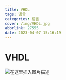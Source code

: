 ```yaml
---
title: VHDL
tags: 语言
categories: 语言
cover: /img/VHDL.jpg
abbrlink: 27555
date: 2023-04-07 15:16:19
---
```


# VHDL

![在这里插入图片描述](https://326-adms-1305022140.cos.ap-nanjing.myqcloud.com/images/f78aea6e16a14623aa56ae3eef9ec22e.png)

